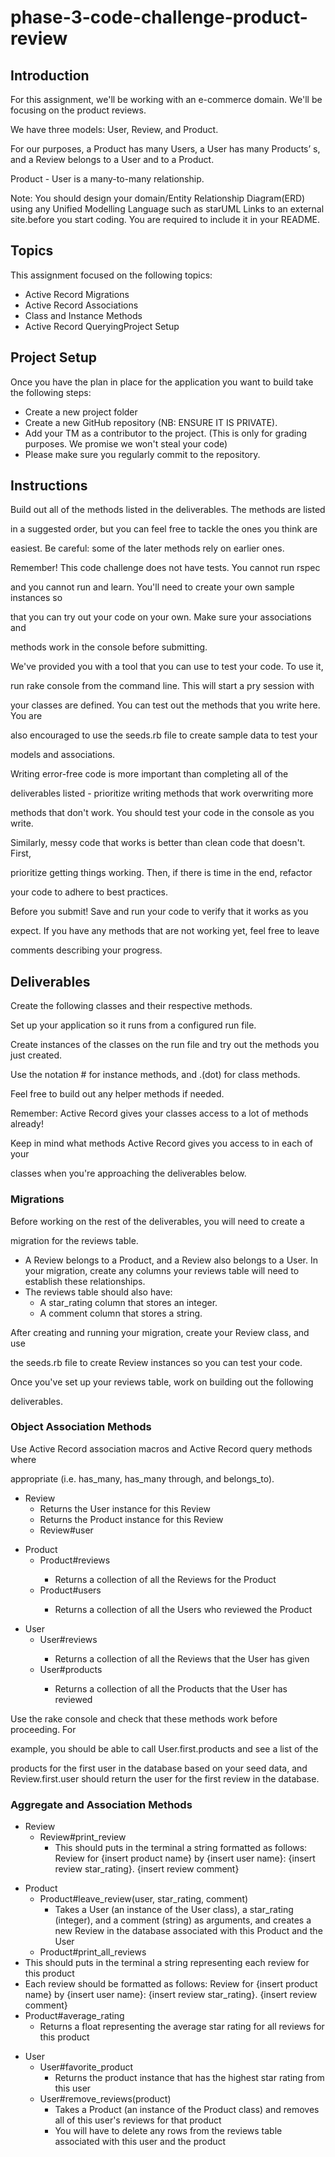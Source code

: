 # phase-3-code-challenge-product-review

## Introduction

For this assignment, we'll be working with an e-commerce domain. We'll be focusing on the product reviews.

 

We have three models: User, Review, and Product.

 

For our purposes, a Product has many Users, a User has many Products’ s, and a Review belongs to a User and to a Product.

 

Product - User is a many-to-many relationship.

 

Note: You should design your domain/Entity Relationship Diagram(ERD) using any Unified Modelling Language such as starUML Links to an external site.before you start coding. You are required to include it in your README.

## Topics

This assignment focused on the following topics:
<ul>
 <li>Active Record Migrations</li>
 <li>Active Record Associations</li>
 <li>Class and Instance Methods</li>
 <li>Active Record QueryingProject Setup</li>
</ul>

## Project Setup

Once you have the plan in place for the application you want to build take the following steps:
<ul>
 <li>Create a new project folder</li>
 <li>Create a new GitHub repository (NB: ENSURE IT IS PRIVATE).</li>
 <li>Add your TM as a contributor to the project. (This is only for grading purposes. We promise we won't steal your code)</li>
 <li>Please make sure you regularly commit to the repository.</li>
</ul>

## Instructions

Build out all of the methods listed in the deliverables. The methods are listed

in a suggested order, but you can feel free to tackle the ones you think are

easiest. Be careful: some of the later methods rely on earlier ones.

 

Remember! This code challenge does not have tests. You cannot run rspec

and you cannot run and learn. You'll need to create your own sample instances so

that you can try out your code on your own. Make sure your associations and

methods work in the console before submitting.

 

We've provided you with a tool that you can use to test your code. To use it,

run rake console from the command line. This will start a pry session with

your classes are defined. You can test out the methods that you write here. You are

also encouraged to use the seeds.rb file to create sample data to test your

models and associations.

 

Writing error-free code is more important than completing all of the

deliverables listed - prioritize writing methods that work overwriting more

methods that don't work. You should test your code in the console as you write.

 

Similarly, messy code that works is better than clean code that doesn't. First,

prioritize getting things working. Then, if there is time in the end, refactor

your code to adhere to best practices.

 

Before you submit! Save and run your code to verify that it works as you

expect. If you have any methods that are not working yet, feel free to leave

comments describing your progress.

## Deliverables

Create the following classes and their respective methods.

Set up your application so it runs from a configured run file. 

Create instances of the classes on the run file and try out the methods you just created.

Use the notation # for instance methods, and .(dot) for class methods.

Feel free to build out any helper methods if needed.

 

Remember: Active Record gives your classes access to a lot of methods already!

Keep in mind what methods Active Record gives you access to in each of your

classes when you're approaching the deliverables below.

### Migrations

Before working on the rest of the deliverables, you will need to create a

migration for the reviews table.

<ul>
 <li>A Review belongs to a Product, and a Review also belongs to a User. In your migration, create any columns your reviews table will need to establish   these relationships.</li>
 <li>The reviews table should also have:
  <ul>
   <li>A star_rating column that stores an integer.</li>
   <li>A comment column that stores a string.</li>
  </ul>
 </li>
</ul>

After creating and running your migration, create your Review class, and use

the seeds.rb file to create Review instances so you can test your code.

 

Once you've set up your reviews table, work on building out the following

deliverables.

### Object Association Methods

Use Active Record association macros and Active Record query methods where

appropriate (i.e. has_many, has_many through, and belongs_to).


<ul>
 <li>Review
  <ul>
   <li>Returns the User instance for this Review</li>
   <li>Returns the Product instance for this Review</li>
   <li>Review#user</li>
   <li<Review#product</li>
  </ul>
 </li>
</ul>

<ul>
 <li>Product
  <ul>
   <li>Product#reviews</li>
   <ul>
    <li>Returns a collection of all the Reviews for the Product</li>
   </ul>
   <li>Product#users</li>
   <ul>
    <li>Returns a collection of all the Users who reviewed the Product</li>
   </ul>
  </ul>
 </li>
</ul>

<ul>
 <li>User
  <ul>
   <li>User#reviews</li>
   <ul>
    <li>Returns a collection of all the Reviews that the User has given</li>
   </ul>
   <li>User#products</li>
   <ul>
    <li>Returns a collection of all the Products that the User has reviewed</li>
   </ul>
  </ul>
 </li>
</ul>



Use the rake console and check that these methods work before proceeding. For

example, you should be able to call User.first.products and see a list of the

products for the first user in the database based on your seed data, and Review.first.user should return the user for the first review in the database.


###  Aggregate and Association Methods

<ul>
 <li>Review
  <ul>
   <li>Review#print_review
    <ul>
     <li>This should puts in the terminal a string formatted as follows: Review for {insert product name} by {insert user name}: {insert review       star_rating}. {insert review comment}</li>
    </ul>
   </li>
  </ul>
 </li>
</ul>

<ul>
 <li> Product
  <ul>
   <li>Product#leave_review(user, star_rating, comment)
    <ul>
     <li>Takes a User (an instance of the User class), a star_rating (integer), and a comment (string) as arguments, and creates a new Review in the  database associated with this Product and the User</li>
    </ul>
   </li>
   <li>Product#print_all_reviews</li>
  </ul>
 </li>
 <li>This should puts in the terminal a string representing each review for this product</li>
 <li>Each review should be formatted as follows: Review for {insert product name} by {insert user name}: {insert review star_rating}. {insert review   comment}</li>
 
 <li>Product#average_rating
  <ul>
   <li>Returns a float representing the average star rating for all reviews for this product</li>
  </ul>
 </li>
</ul>


<ul>
 <li>User
  <ul>
   <li>User#favorite_product
    <ul>
     <li>Returns the product instance that has the highest star rating from this user</li>
    </ul>
   </li>
   <li>User#remove_reviews(product)
    <ul>
     <li>Takes a Product (an instance of the Product class) and removes all of this user's reviews for that product</li>
     <li>You will have to delete any rows from the reviews table associated with this user and the product</li>
    </ul>
   </li>
  </ul>
 </li>
</ul>
